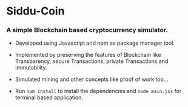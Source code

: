 # Siddu-Coin

### A simple Blockchain based cryptocurrency simulator.

* Developed using Javascript and npm as package manager tool.

* Implemented by preserving the features of Blockchain like Transparency, secure Transactions, private Transactions and   immutability.

* Simulated mining and other concepts like proof of work too...

* Run `npm install` to install the dependencies and `node main.jss` for terminal based application.
